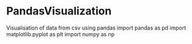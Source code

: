 # PandasVisualization
Visualisation of data from csv using pandas 
import pandas as pd
import matplotlib.pyplot as plt
import numpy as np
